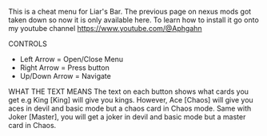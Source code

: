 This is a cheat menu for Liar's Bar. The previous page on nexus mods got taken down so now it is only available here. To learn how to install it go onto my youtube channel https://www.youtube.com/@Aphgahn


CONTROLS
 - Left Arrow = Open/Close Menu
 - Right Arrow = Press button
 - Up/Down Arrow = Navigate

WHAT THE TEXT MEANS
The text on each button shows what cards you get e.g King [King] will give you kings. However, Ace [Chaos] will give you aces in devil and basic mode but a chaos card in Chaos mode. Same with Joker [Master], you will get a joker in devil and basic mode but a master card in Chaos.

